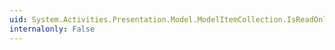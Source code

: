 ```yaml
---
uid: System.Activities.Presentation.Model.ModelItemCollection.IsReadOnly
internalonly: False
---
```

